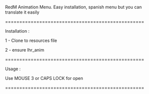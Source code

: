RedM Animation Menu. Easy installation, spanish menu but you can translate it easily

=================================================

Installation :

1 - Clone to resources file

2 - ensure lhr_anim

=================================================

Usage :

Use MOUSE 3 or CAPS LOCK for open


=================================================